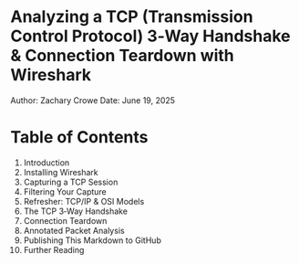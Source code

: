 # Analyzing a TCP (Transmission Control Protocol) 3‑Way Handshake & Connection Teardown with Wireshark
Author: Zachary Crowe
Date: June 19, 2025

# Table of Contents

1. Introduction
2. Installing Wireshark
3. Capturing a TCP Session
4. Filtering Your Capture
5. Refresher: TCP/IP & OSI Models
6. The TCP 3‑Way Handshake
7. Connection Teardown
8. Annotated Packet Analysis
9. Publishing This Markdown to GitHub
10. Further Reading
